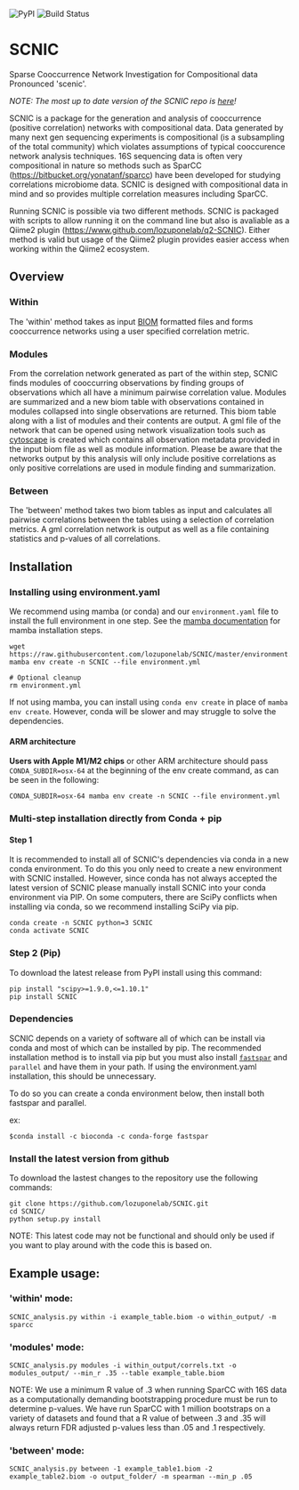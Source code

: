 ![PyPI](https://img.shields.io/pypi/v/SCNIC.svg?style=flat) ![Build Status](https://github.com/lozuponelab/SCNIC/actions/workflows/main.yaml/badge.svg)

# SCNIC
Sparse Cooccurrence Network Investigation for Compositional data
Pronounced 'scenic'.

*NOTE: The most up to date version of the SCNIC repo is [here](https://github.com/lozuponelab/SCNIC)!*

SCNIC is a package for the generation and analysis of cooccurrence (positive correlation) networks with compositional data. Data generated by
many next gen sequencing experiments is compositional (is a subsampling of the total community) which violates
assumptions of typical cooccurence network analysis techniques. 16S sequencing data is often very compositional in
nature so methods such as SparCC (https://bitbucket.org/yonatanf/sparcc) have been developed for studying correlations
microbiome data. SCNIC is designed with compositional data in mind and so provides multiple correlation measures
including SparCC.

Running SCNIC is possible via two different methods. SCNIC is packaged with scripts to allow running it on the command
line but also is avaliable as a Qiime2 plugin (https://www.github.com/lozuponelab/q2-SCNIC). Either method is valid but
usage of the Qiime2 plugin provides easier access when working within the Qiime2 ecosystem.

## Overview
### Within
The 'within' method takes as input [BIOM](http://biom-format.org/) formatted files and forms cooccurrence networks using a
 user specified correlation metric.

### Modules
From the correlation network generated as part of the within step, SCNIC  finds modules of cooccurring observations
by finding groups of observations which all have a minimum pairwise correlation value. Modules are summarized and a new
biom table with observations contained in modules collapsed into single observations are returned. This biom table along
with a list of modules and their contents are output.  A gml file of the network that can be opened using network
visualization tools such as [cytoscape](http://www.cytoscape.org/) is created which contains all observation metadata
provided in the input biom file as well as module information. Please be aware that the networks output by this analysis
will only include positive correlations as only positive correlations are used in module finding and summarization.

### Between
The 'between' method takes two biom tables as input and calculates all pairwise correlations between the tables using a
selection of correlation metrics. A gml correlation network is output as well as a file containing statistics and
p-values of all correlations.

## Installation

### Installing using environment.yaml
We recommend using mamba (or conda) and our `environment.yaml` file to install the full environment in one step. See the [mamba documentation](https://mamba.readthedocs.io/en/latest/mamba-installation.html#mamba-install) for mamba installation steps.

```
wget https://raw.githubusercontent.com/lozuponelab/SCNIC/master/environment.yml
mamba env create -n SCNIC --file environment.yml

# Optional cleanup
rm environment.yml
```

If not using mamba, you can install using `conda env create` in place of `mamba env create`. However, conda will be slower and may struggle to solve the dependencies.

#### ARM architecture
**Users with Apple M1/M2 chips** or other ARM architecture should pass `CONDA_SUBDIR=osx-64` at the beginning of the env create command, as can be seen in the following:
```
CONDA_SUBDIR=osx-64 mamba env create -n SCNIC --file environment.yml
```

### Multi-step installation directly from Conda + pip
#### Step 1

It is recommended to install all of SCNIC's dependencies via conda in a new conda environment. To do this you only need to create a new environment with SCNIC installed. However, since conda has not always accepted the latest version of SCNIC please manually install SCNIC into your conda environment via PIP. On some computers, there are SciPy conflicts when installing via conda, so we recommend installing SciPy via pip.
```
conda create -n SCNIC python=3 SCNIC
conda activate SCNIC
```

### Step 2 (Pip)
To download the latest release from PyPI install using this command:
```
pip install "scipy>=1.9.0,<=1.10.1"
pip install SCNIC
```



### Dependencies
SCNIC depends on a variety of software all of which can be install via conda and most of which can be installed by pip. The recommended installation method is to install via pip but you must also install [`fastspar`](https://github.com/scwatts/fastspar) and `parallel` and have them in your path. If using the environment.yaml installation, this should be unnecessary.

To do so you can create a conda environment below, then install both fastspar and parallel. 

ex: 
```
$conda install -c bioconda -c conda-forge fastspar
```



### Install the latest version from github
To download the lastest changes to the repository use the following commands:
```
git clone https://github.com/lozuponelab/SCNIC.git
cd SCNIC/
python setup.py install
```
NOTE: This latest code may not be functional and should only be used if you want to play around with the code this is
based on.

## Example usage:

### 'within' mode:
```
SCNIC_analysis.py within -i example_table.biom -o within_output/ -m sparcc
```

### 'modules' mode:
```
SCNIC_analysis.py modules -i within_output/correls.txt -o modules_output/ --min_r .35 --table example_table.biom
```
NOTE: We use a minimum R value of .3 when running SparCC with 16S data as a computationally demanding bootstrapping
procedure must be run to determine p-values. We have run SparCC with 1 million bootstraps on a variety of datasets and
found that a R value of between .3 and .35 will always return FDR adjusted p-values less than .05 and .1 respectively.

### 'between' mode:
```
SCNIC_analysis.py between -1 example_table1.biom -2 example_table2.biom -o output_folder/ -m spearman --min_p .05
```
